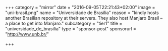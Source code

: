 +++
category = "mirror"
date = "2016-09-05T22:21:43+02:00"
image = "uni-brasil.png"
name = "Universidade de Brasília"
reason = "kindly hosts another Brasilian repository at their servers. They also host Manjaro Brasil – a place to get into Manjaro."
subcategory = "tier1"
title = "universidade_de_brasilia"
type = "sponsor-post"
sponsorurl = "http://www.unb.br/"

+++

